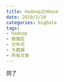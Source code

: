 ```yaml
---
title: Hadoop之Hbase
date: 2019/2/10
categories: bigData
tags:
- hadoop
- 数据层
- 分布式
- 大数据
- 所有文章
---
```


鸽了
<Valine></Valine>